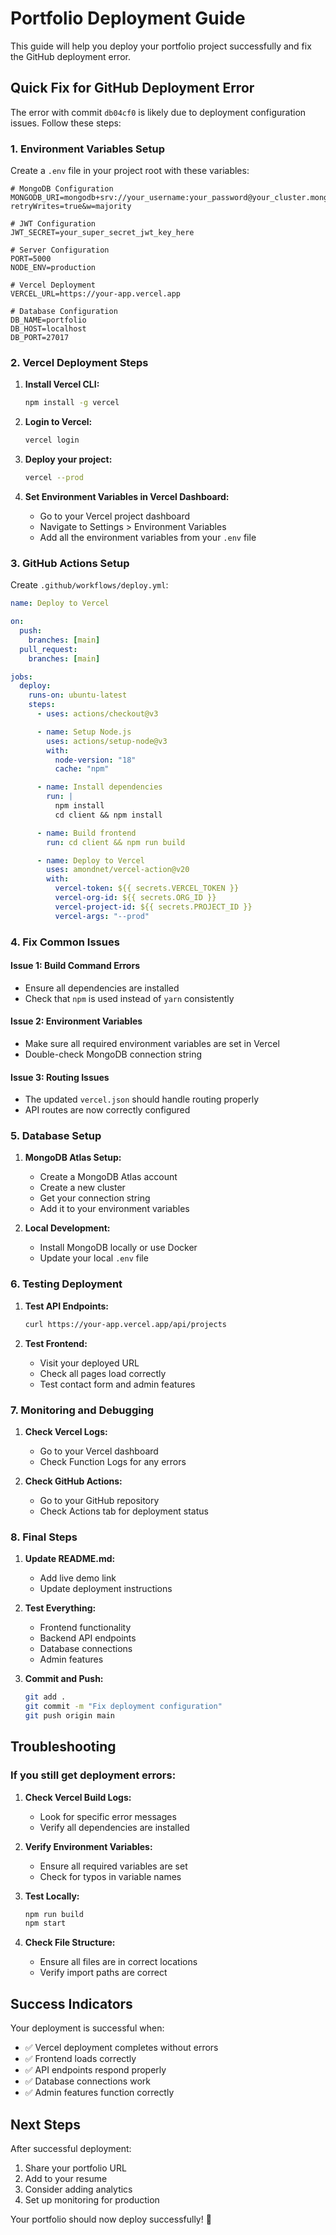 # Portfolio Deployment Guide

This guide will help you deploy your portfolio project successfully and fix the GitHub deployment error.

## Quick Fix for GitHub Deployment Error

The error with commit `db04cf0` is likely due to deployment configuration issues. Follow these steps:

### 1. Environment Variables Setup

Create a `.env` file in your project root with these variables:

```env
# MongoDB Configuration
MONGODB_URI=mongodb+srv://your_username:your_password@your_cluster.mongodb.net/portfolio?retryWrites=true&w=majority

# JWT Configuration
JWT_SECRET=your_super_secret_jwt_key_here

# Server Configuration
PORT=5000
NODE_ENV=production

# Vercel Deployment
VERCEL_URL=https://your-app.vercel.app

# Database Configuration
DB_NAME=portfolio
DB_HOST=localhost
DB_PORT=27017
```

### 2. Vercel Deployment Steps

1. **Install Vercel CLI:**

   ```bash
   npm install -g vercel
   ```

2. **Login to Vercel:**

   ```bash
   vercel login
   ```

3. **Deploy your project:**

   ```bash
   vercel --prod
   ```

4. **Set Environment Variables in Vercel Dashboard:**
   - Go to your Vercel project dashboard
   - Navigate to Settings > Environment Variables
   - Add all the environment variables from your `.env` file

### 3. GitHub Actions Setup

Create `.github/workflows/deploy.yml`:

```yaml
name: Deploy to Vercel

on:
  push:
    branches: [main]
  pull_request:
    branches: [main]

jobs:
  deploy:
    runs-on: ubuntu-latest
    steps:
      - uses: actions/checkout@v3

      - name: Setup Node.js
        uses: actions/setup-node@v3
        with:
          node-version: "18"
          cache: "npm"

      - name: Install dependencies
        run: |
          npm install
          cd client && npm install

      - name: Build frontend
        run: cd client && npm run build

      - name: Deploy to Vercel
        uses: amondnet/vercel-action@v20
        with:
          vercel-token: ${{ secrets.VERCEL_TOKEN }}
          vercel-org-id: ${{ secrets.ORG_ID }}
          vercel-project-id: ${{ secrets.PROJECT_ID }}
          vercel-args: "--prod"
```

### 4. Fix Common Issues

#### Issue 1: Build Command Errors

- Ensure all dependencies are installed
- Check that `npm` is used instead of `yarn` consistently

#### Issue 2: Environment Variables

- Make sure all required environment variables are set in Vercel
- Double-check MongoDB connection string

#### Issue 3: Routing Issues

- The updated `vercel.json` should handle routing properly
- API routes are now correctly configured

### 5. Database Setup

1. **MongoDB Atlas Setup:**

   - Create a MongoDB Atlas account
   - Create a new cluster
   - Get your connection string
   - Add it to your environment variables

2. **Local Development:**
   - Install MongoDB locally or use Docker
   - Update your local `.env` file

### 6. Testing Deployment

1. **Test API Endpoints:**

   ```bash
   curl https://your-app.vercel.app/api/projects
   ```

2. **Test Frontend:**
   - Visit your deployed URL
   - Check all pages load correctly
   - Test contact form and admin features

### 7. Monitoring and Debugging

1. **Check Vercel Logs:**

   - Go to your Vercel dashboard
   - Check Function Logs for any errors

2. **Check GitHub Actions:**
   - Go to your GitHub repository
   - Check Actions tab for deployment status

### 8. Final Steps

1. **Update README.md:**

   - Add live demo link
   - Update deployment instructions

2. **Test Everything:**

   - Frontend functionality
   - Backend API endpoints
   - Database connections
   - Admin features

3. **Commit and Push:**
   ```bash
   git add .
   git commit -m "Fix deployment configuration"
   git push origin main
   ```

## Troubleshooting

### If you still get deployment errors:

1. **Check Vercel Build Logs:**

   - Look for specific error messages
   - Verify all dependencies are installed

2. **Verify Environment Variables:**

   - Ensure all required variables are set
   - Check for typos in variable names

3. **Test Locally:**

   ```bash
   npm run build
   npm start
   ```

4. **Check File Structure:**
   - Ensure all files are in correct locations
   - Verify import paths are correct

## Success Indicators

Your deployment is successful when:

- ✅ Vercel deployment completes without errors
- ✅ Frontend loads correctly
- ✅ API endpoints respond properly
- ✅ Database connections work
- ✅ Admin features function correctly

## Next Steps

After successful deployment:

1. Share your portfolio URL
2. Add to your resume
3. Consider adding analytics
4. Set up monitoring for production

Your portfolio should now deploy successfully! 🚀
